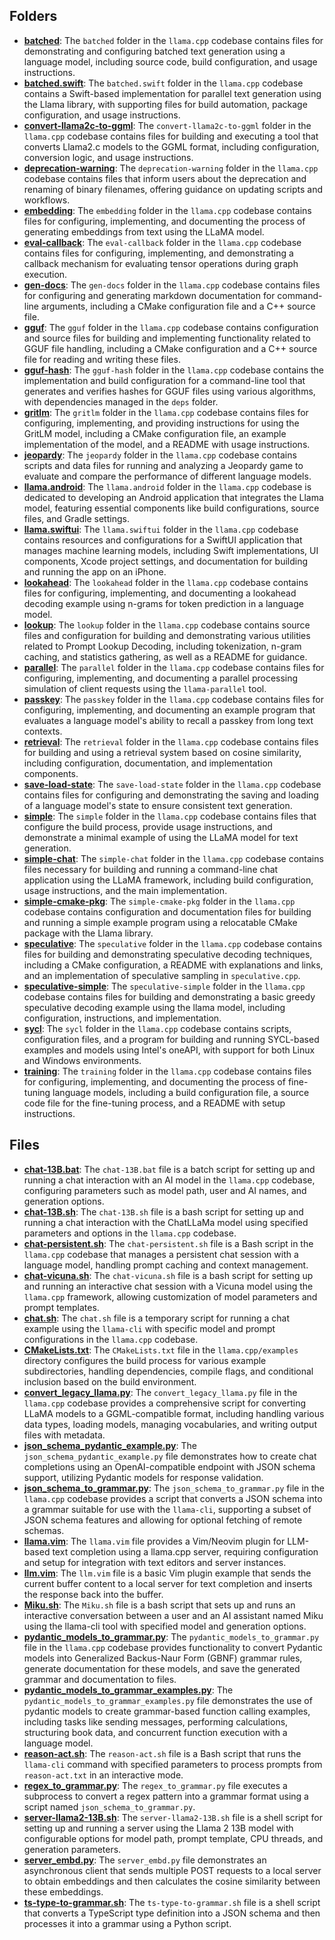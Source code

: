 ## Folders
- **[batched](examples/batched.driver.md)**: The `batched` folder in the `llama.cpp` codebase contains files for demonstrating and configuring batched text generation using a language model, including source code, build configuration, and usage instructions.
- **[batched.swift](examples/batched.driver.md.swift)**: The `batched.swift` folder in the `llama.cpp` codebase contains a Swift-based implementation for parallel text generation using the Llama library, with supporting files for build automation, package configuration, and usage instructions.
- **[convert-llama2c-to-ggml](examples/convert-llama2c-to-ggml.driver.md)**: The `convert-llama2c-to-ggml` folder in the `llama.cpp` codebase contains files for building and executing a tool that converts Llama2.c models to the GGML format, including configuration, conversion logic, and usage instructions.
- **[deprecation-warning](examples/deprecation-warning.driver.md)**: The `deprecation-warning` folder in the `llama.cpp` codebase contains files that inform users about the deprecation and renaming of binary filenames, offering guidance on updating scripts and workflows.
- **[embedding](examples/embedding.driver.md)**: The `embedding` folder in the `llama.cpp` codebase contains files for configuring, implementing, and documenting the process of generating embeddings from text using the LLaMA model.
- **[eval-callback](examples/eval-callback.driver.md)**: The `eval-callback` folder in the `llama.cpp` codebase contains files for configuring, implementing, and demonstrating a callback mechanism for evaluating tensor operations during graph execution.
- **[gen-docs](examples/gen-docs.driver.md)**: The `gen-docs` folder in the `llama.cpp` codebase contains files for configuring and generating markdown documentation for command-line arguments, including a CMake configuration file and a C++ source file.
- **[gguf](examples/gguf.driver.md)**: The `gguf` folder in the `llama.cpp` codebase contains configuration and source files for building and implementing functionality related to GGUF file handling, including a CMake configuration and a C++ source file for reading and writing these files.
- **[gguf-hash](examples/gguf.driver.md-hash)**: The `gguf-hash` folder in the `llama.cpp` codebase contains the implementation and build configuration for a command-line tool that generates and verifies hashes for GGUF files using various algorithms, with dependencies managed in the `deps` folder.
- **[gritlm](examples/gritlm.driver.md)**: The `gritlm` folder in the `llama.cpp` codebase contains files for configuring, implementing, and providing instructions for using the GritLM model, including a CMake configuration file, an example implementation of the model, and a README with usage instructions.
- **[jeopardy](examples/jeopardy.driver.md)**: The `jeopardy` folder in the `llama.cpp` codebase contains scripts and data files for running and analyzing a Jeopardy game to evaluate and compare the performance of different language models.
- **[llama.android](examples/llama.android.driver.md)**: The `llama.android` folder in the `llama.cpp` codebase is dedicated to developing an Android application that integrates the Llama model, featuring essential components like build configurations, source files, and Gradle settings.
- **[llama.swiftui](examples/llama.swiftui.driver.md)**: The `llama.swiftui` folder in the `llama.cpp` codebase contains resources and configurations for a SwiftUI application that manages machine learning models, including Swift implementations, UI components, Xcode project settings, and documentation for building and running the app on an iPhone.
- **[lookahead](examples/lookahead.driver.md)**: The `lookahead` folder in the `llama.cpp` codebase contains files for configuring, implementing, and documenting a lookahead decoding example using n-grams for token prediction in a language model.
- **[lookup](examples/lookup.driver.md)**: The `lookup` folder in the `llama.cpp` codebase contains source files and configuration for building and demonstrating various utilities related to Prompt Lookup Decoding, including tokenization, n-gram caching, and statistics gathering, as well as a README for guidance.
- **[parallel](examples/parallel.driver.md)**: The `parallel` folder in the `llama.cpp` codebase contains files for configuring, implementing, and documenting a parallel processing simulation of client requests using the `llama-parallel` tool.
- **[passkey](examples/passkey.driver.md)**: The `passkey` folder in the `llama.cpp` codebase contains files for configuring, implementing, and documenting an example program that evaluates a language model's ability to recall a passkey from long text contexts.
- **[retrieval](examples/retrieval.driver.md)**: The `retrieval` folder in the `llama.cpp` codebase contains files for building and using a retrieval system based on cosine similarity, including configuration, documentation, and implementation components.
- **[save-load-state](examples/save-load-state.driver.md)**: The `save-load-state` folder in the `llama.cpp` codebase contains files for configuring and demonstrating the saving and loading of a language model's state to ensure consistent text generation.
- **[simple](examples/simple.driver.md)**: The `simple` folder in the `llama.cpp` codebase contains files that configure the build process, provide usage instructions, and demonstrate a minimal example of using the LLaMA model for text generation.
- **[simple-chat](examples/simple.driver.md-chat)**: The `simple-chat` folder in the `llama.cpp` codebase contains files necessary for building and running a command-line chat application using the LLaMA framework, including build configuration, usage instructions, and the main implementation.
- **[simple-cmake-pkg](examples/simple.driver.md-cmake-pkg)**: The `simple-cmake-pkg` folder in the `llama.cpp` codebase contains configuration and documentation files for building and running a simple example program using a relocatable CMake package with the Llama library.
- **[speculative](examples/speculative.driver.md)**: The `speculative` folder in the `llama.cpp` codebase contains files for building and demonstrating speculative decoding techniques, including a CMake configuration, a README with explanations and links, and an implementation of speculative sampling in `speculative.cpp`.
- **[speculative-simple](examples/speculative.driver.md-simple)**: The `speculative-simple` folder in the `llama.cpp` codebase contains files for building and demonstrating a basic greedy speculative decoding example using the llama model, including configuration, instructions, and implementation.
- **[sycl](examples/sycl.driver.md)**: The `sycl` folder in the `llama.cpp` codebase contains scripts, configuration files, and a program for building and running SYCL-based examples and models using Intel's oneAPI, with support for both Linux and Windows environments.
- **[training](examples/training.driver.md)**: The `training` folder in the `llama.cpp` codebase contains files for configuring, implementing, and documenting the process of fine-tuning language models, including a build configuration file, a source code file for the fine-tuning process, and a README with setup instructions.

## Files
- **[chat-13B.bat](examples/chat-13B.bat.driver.md)**: The `chat-13B.bat` file is a batch script for setting up and running a chat interaction with an AI model in the `llama.cpp` codebase, configuring parameters such as model path, user and AI names, and generation options.
- **[chat-13B.sh](examples/chat-13B.sh.driver.md)**: The `chat-13B.sh` file is a bash script for setting up and running a chat interaction with the ChatLLaMa model using specified parameters and options in the `llama.cpp` codebase.
- **[chat-persistent.sh](examples/chat-persistent.sh.driver.md)**: The `chat-persistent.sh` file is a Bash script in the `llama.cpp` codebase that manages a persistent chat session with a language model, handling prompt caching and context management.
- **[chat-vicuna.sh](examples/chat-vicuna.sh.driver.md)**: The `chat-vicuna.sh` file is a bash script for setting up and running an interactive chat session with a Vicuna model using the `llama.cpp` framework, allowing customization of model parameters and prompt templates.
- **[chat.sh](examples/chat.sh.driver.md)**: The `chat.sh` file is a temporary script for running a chat example using the `llama-cli` with specific model and prompt configurations in the `llama.cpp` codebase.
- **[CMakeLists.txt](examples/CMakeLists.txt.driver.md)**: The `CMakeLists.txt` file in the `llama.cpp/examples` directory configures the build process for various example subdirectories, handling dependencies, compile flags, and conditional inclusion based on the build environment.
- **[convert_legacy_llama.py](examples/convert_legacy_llama.py.driver.md)**: The `convert_legacy_llama.py` file in the `llama.cpp` codebase provides a comprehensive script for converting LLaMA models to a GGML-compatible format, including handling various data types, loading models, managing vocabularies, and writing output files with metadata.
- **[json_schema_pydantic_example.py](examples/json_schema_pydantic_example.py.driver.md)**: The `json_schema_pydantic_example.py` file demonstrates how to create chat completions using an OpenAI-compatible endpoint with JSON schema support, utilizing Pydantic models for response validation.
- **[json_schema_to_grammar.py](examples/json_schema_to_grammar.py.driver.md)**: The `json_schema_to_grammar.py` file in the `llama.cpp` codebase provides a script that converts a JSON schema into a grammar suitable for use with the `llama-cli`, supporting a subset of JSON schema features and allowing for optional fetching of remote schemas.
- **[llama.vim](examples/llama.vim.driver.md)**: The `llama.vim` file provides a Vim/Neovim plugin for LLM-based text completion using a llama.cpp server, requiring configuration and setup for integration with text editors and server instances.
- **[llm.vim](examples/llm.vim.driver.md)**: The `llm.vim` file is a basic Vim plugin example that sends the current buffer content to a local server for text completion and inserts the response back into the buffer.
- **[Miku.sh](examples/Miku.sh.driver.md)**: The `Miku.sh` file is a bash script that sets up and runs an interactive conversation between a user and an AI assistant named Miku using the llama-cli tool with specified model and generation options.
- **[pydantic_models_to_grammar.py](examples/pydantic_models_to_grammar.py.driver.md)**: The `pydantic_models_to_grammar.py` file in the `llama.cpp` codebase provides functionality to convert Pydantic models into Generalized Backus-Naur Form (GBNF) grammar rules, generate documentation for these models, and save the generated grammar and documentation to files.
- **[pydantic_models_to_grammar_examples.py](examples/pydantic_models_to_grammar_examples.py.driver.md)**: The `pydantic_models_to_grammar_examples.py` file demonstrates the use of pydantic models to create grammar-based function calling examples, including tasks like sending messages, performing calculations, structuring book data, and concurrent function execution with a language model.
- **[reason-act.sh](examples/reason-act.sh.driver.md)**: The `reason-act.sh` file is a Bash script that runs the `llama-cli` command with specified parameters to process prompts from `reason-act.txt` in an interactive mode.
- **[regex_to_grammar.py](examples/regex_to_grammar.py.driver.md)**: The `regex_to_grammar.py` file executes a subprocess to convert a regex pattern into a grammar format using a script named `json_schema_to_grammar.py`.
- **[server-llama2-13B.sh](examples/server-llama2-13B.sh.driver.md)**: The `server-llama2-13B.sh` file is a shell script for setting up and running a server using the Llama 2 13B model with configurable options for model path, prompt template, CPU threads, and generation parameters.
- **[server_embd.py](examples/server_embd.py.driver.md)**: The `server_embd.py` file demonstrates an asynchronous client that sends multiple POST requests to a local server to obtain embeddings and then calculates the cosine similarity between these embeddings.
- **[ts-type-to-grammar.sh](examples/ts-type-to-grammar.sh.driver.md)**: The `ts-type-to-grammar.sh` file is a shell script that converts a TypeScript type definition into a JSON schema and then processes it into a grammar using a Python script.
